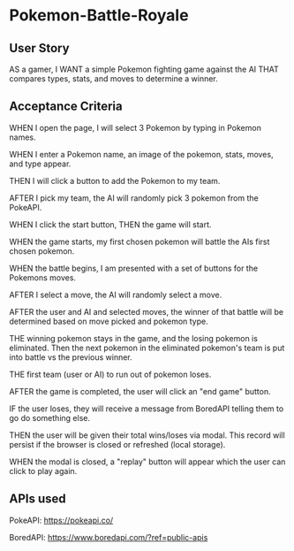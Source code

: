 # Pokemon-Battle-Royale

## User Story

AS a gamer, I WANT a simple Pokemon fighting game against the AI
THAT compares types, stats, and moves to determine a winner.

## Acceptance Criteria

WHEN I open the page, I will select 3 Pokemon by typing in Pokemon names.

WHEN I enter a Pokemon name, an image of the pokemon, stats, moves, and type appear.

THEN I will click a button to add the Pokemon to my team.

AFTER I pick my team, the AI will randomly pick 3 pokemon from the PokeAPI.

WHEN I click the start button, THEN the game will start.

WHEN the game starts, my first chosen pokemon will battle the AIs first chosen 
pokemon. 

WHEN the battle begins, I am presented with a set of buttons for the Pokemons moves.

AFTER I select a move, the AI will randomly select a move.

AFTER the user and AI and selected moves, the winner of that battle will be determined based on move picked and pokemon type.

THE winning pokemon stays in the game, and the losing pokemon is eliminated. Then the next pokemon in the eliminated pokemon's team is put into battle vs the previous winner.

THE first team (user or AI) to run out of pokemon loses.

AFTER the game is completed, the user will click an "end game" button. 

IF the user loses, they will receive a message from BoredAPI telling them to go do something else.

THEN the user will be given their total wins/loses via modal. This record will persist if the browser is closed or refreshed (local storage).

WHEN the modal is closed, a "replay" button will appear which the user can click to play again.

## APIs used

PokeAPI: https://pokeapi.co/

BoredAPI: https://www.boredapi.com/?ref=public-apis

 

